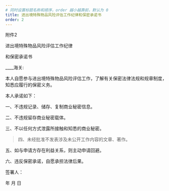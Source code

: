 ```yaml
---
# 同时设置标题名称和顺序，order 越小越靠前，默认为 0
title: 进出境特殊物品风险评估工作纪律和保密承诺书
order: 2 
---
```

附件2

进出境特殊物品风险评估工作纪律

和保密承诺书

\_\_\_\_海关:

本人自愿参与进出境特殊物品风险评估工作，了解有关保密法律法规和规章制度，知悉应履行的保密义务。

本人承诺如下：

一、不违规记录、储存、复制商业秘密信息。

二、不违规留存商业秘密载体。

三、不以任何方式泄露所接触和知悉的商业秘密。

> 四、未经批准不发表涉及未公开工作内容的文章、著作。

五、如与申请方存在利益关系，则主动申请回避。

六、违反保密承诺，自愿承担法律后果。

签署人：

年 月 日
